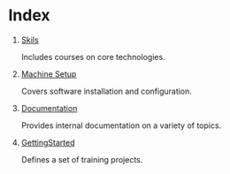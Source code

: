 # Index

1. [Skils](Skills/README.md)

    Includes courses on core technologies.

2. [Machine Setup](MachineSetup/README.md)

    Covers software installation and configuration.

3. [Documentation](Documentation/README.md)

    Provides internal documentation on a variety of topics.

4. [GettingStarted](GettingStarted/README.md)

    Defines a set of training projects.
